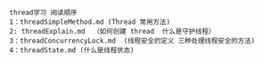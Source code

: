     thread学习 阅读顺序
    1：threadSimpleMethod.md (Thread 常用方法)
    2: threadExplain.md  （如何创建 thread  什么是守护线程）
    3：threadConcurrencyLock.md  (线程安全的定义 三种处理线程安全的方法)
    4：threadState.md (什么是线程状态)